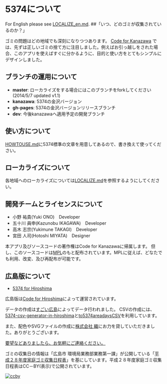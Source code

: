# 5374について
For English please see [LOCALIZE_en.md](LOCALIZE_en.md).
##「いつ、どのゴミが収集されているのか？」

ゴミの問題はどの地域でも深刻になりつつあります。
 [Code for Kanazawa](http://codeforkanazawa.org/)
では、先ずは正しいゴミの捨て方に注目しました。例えばお引っ越しをされた場合、このアプリを使えばすぐに分かるように、目的と使い方をとてもシンプルにデザインしました。

## ブランチの運用について

* **master**: ローカライズをする場合にはこのブランチをforkしてください (2014/5/7 updated v1.1)
* **kanazawa**: 5374の金沢バージョン
* **gh-pages**: 5374の金沢バージョンリリースブランチ
* **dev**: 今後kanazawaへ適用予定の開発ブランチ

## 使い方について

[HOWTOUSE.md](HOWTOUSE.md)に5374標準の文章を用意してあるので、書き換えて使ってください。

## ローカライズについて

各地域へのローカライズについては[LOCALIZE.md](LOCALIZE.md)を参照するようにしてください。




## 開発チームとライセンスについて
- 小野 祐貴(Yuki ONO)　Developer
- 五十川 員申(Kazunobu IKAGAWA)　Developer
- 高木 志宗(Yukimune TAKAGI)　Developer
- 宮田 人司(Hotoshi MIYATA)　Designer

本アプリ及びソースコードの著作権はCode for Kanazawaに帰属します。
但し、このソースコードは[MPL](http://www.mozilla.org/MPL/2.0/)のもと配布されています。MPLに従えば、どなたでも利用、改変、及び再配布が可能です。

## 広島版について

* [5374 for Hiroshima](http://hiroshima.5374.jp)

広島版は[Code for Hiroshima](http://code4hiroshima.org/)によって運営されています。

データの作成は[すごい広島](http://great-h.github.io/)によってデータ行われました。
CSVの作成には、[5374-csv-generator-in-hiroshima](https://github.com/great-h/5374-csv-generator-in-hiroshima)と[to5374areadaysCSV](https://github.com/great-h/to5374areadaysCSV)を利用しています。

また、配色やSVGファイルの作成に[株式会社 織](http://shikiori.com/)にお力を貸していただきました。ありがとうございます。

[要望などありましたら、お気軽にご連絡ください。](https://github.com/great-h/5374/issues)

ゴミの収集日の情報は「広島市 環境局業務部業務第一課」が公開している「[平成２８年度家庭ゴミ収集日程表](http://www.city.hiroshima.lg.jp/www/opendatamain/contents/1464164589110/index.html)」を基にしています。平成２８年度家庭ゴミ収集日程表はCC－BY(表示)で公開されています。

[![ccby](http://www.city.hiroshima.lg.jp/www/image/opendata/ccby.png)](http://creativecommons.org/licenses/by/4.0/deed.ja)
